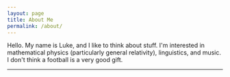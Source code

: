 ```yaml
---
layout: page
title: About Me
permalink: /about/
---
```


Hello.  My name is Luke, and I like to think about stuff.  I'm interested in mathematical physics (particularly general relativity), linguistics, and music.  I don't think a football is a very good gift.

---
